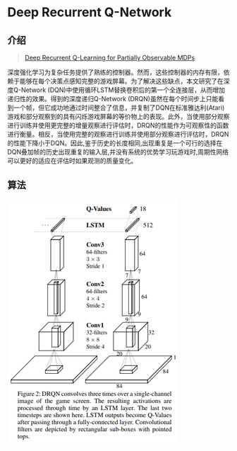 # Deep Recurrent  Q-Network

## 介绍

> [Deep Recurrent Q-Learning for Partially Observable MDPs](https://arxiv.org/pdf/1507.06527.pdf)

深度强化学习为复杂任务提供了熟练的控制器。然而，这些控制器的内存有限，依赖于能够在每个决策点感知完整的游戏屏幕。为了解决这些缺点，本文研究了在深度Q-Network \(DQN\)中使用循环LSTM替换卷积后的第一个全连接层，从而增加递归性的效果。得到的深度递归Q-Network \(DRQN\)虽然在每个时间步上只能看到一个帧，但它成功地通过时间整合了信息，并复制了DQN在标准雅达利\(Atari\)游戏和部分观察到的具有闪烁游戏屏幕的等价物上的表现。此外，当使用部分观察进行训练并使用更完整的增量观察进行评估时，DRQN的性能作为可观察性的函数进行衡量。相反，当使用完整的观察进行训练并使用部分观察进行评估时，DRQN的性能下降小于DQN。因此,鉴于历史的长度相同,出现重复是一个可行的选择在DQN叠加帧的历史出现重复的输入层,并没有系统的优势学习玩游戏时,周期性网络可以更好的适应在评估时如果观测的质量变化。

## 算法

![](../../.gitbook/assets/image%20%2815%29.png)

